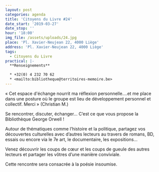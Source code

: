 ```yaml
---
layout: post
categories: agenda
title: 'Citoyens du Livre #24'
date_start: '2019-03-27'
date_stop: ''
hour: '18:00'
img_file: /assets/uploads/24.jpg
place: 'Pl. Xavier-Neujean 22, 4000 Liège'
address: 'Pl. Xavier-Neujean 22, 4000 Liège'
tags:
  - Citoyens du Livre
practical: |-
  **Renseignements**

  * +32(0) 4 232 70 62
  * <mailto:bibliotheque@territoires-memoire.be>
---
```

« Cet espace d'échange nourrit ma réflexion personnelle....et me place dans une posture où le groupe est lieu de développement personnel et collectif. Merci » (Christian M.)

Se rencontrer, discuter, échanger… C’est ce que vous propose la Bibliothèque George Orwell !

Autour de thématiques comme l’histoire et la politique, partagez vos découvertes culturelles avec d’autres lecteurs au travers de romans, BD, essais ou encore via le 7e art, le documentaire, les expositions…

Venez découvrir les coups de cœur et les coups de gueule des autres lecteurs et partager les vôtres d’une manière conviviale.

Cette rencontre sera consacrée à la poésie insoumise.
